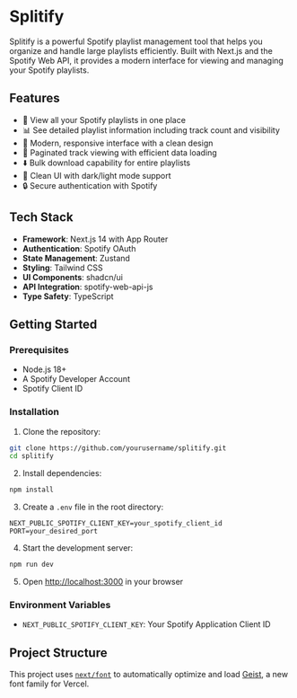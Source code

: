 # Splitify

Splitify is a powerful Spotify playlist management tool that helps you organize and handle large playlists efficiently. Built with Next.js and the Spotify Web API, it provides a modern interface for viewing and managing your Spotify playlists.

## Features

- 🎵 View all your Spotify playlists in one place
- 📊 See detailed playlist information including track count and visibility
- 📱 Modern, responsive interface with a clean design
- 🔄 Paginated track viewing with efficient data loading
- ⬇️ Bulk download capability for entire playlists
- 🎨 Clean UI with dark/light mode support
- 🔒 Secure authentication with Spotify

## Tech Stack

- **Framework**: Next.js 14 with App Router
- **Authentication**: Spotify OAuth
- **State Management**: Zustand
- **Styling**: Tailwind CSS
- **UI Components**: shadcn/ui
- **API Integration**: spotify-web-api-js
- **Type Safety**: TypeScript

## Getting Started

### Prerequisites

- Node.js 18+ 
- A Spotify Developer Account
- Spotify Client ID

### Installation

1. Clone the repository:
```bash
git clone https://github.com/yourusername/splitify.git
cd splitify
```

2. Install dependencies:
```bash
npm install
```

3. Create a `.env` file in the root directory:
```env
NEXT_PUBLIC_SPOTIFY_CLIENT_KEY=your_spotify_client_id
PORT=your_desired_port
```

4. Start the development server:
```bash
npm run dev
```

5. Open [http://localhost:3000](http://localhost:3000) in your browser

### Environment Variables

- `NEXT_PUBLIC_SPOTIFY_CLIENT_KEY`: Your Spotify Application Client ID

## Project Structure

This project uses [`next/font`](https://nextjs.org/docs/app/building-your-application/optimizing/fonts) to automatically optimize and load [Geist](https://vercel.com/font), a new font family for Vercel.
